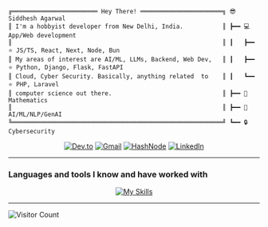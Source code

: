 ```plaintext
╔════════════════════════ Hey There! ═══════════════════════╗ 😎 Siddhesh Agarwal
║ I'm a hobbyist developer from New Delhi, India.           ║ ┣━━ 💻 App/Web development
║                                                           ║ ┃   ┣━━ ⭐ JS/TS, React, Next, Node, Bun
║ My areas of interest are AI/ML, LLMs, Backend, Web Dev,   ║ ┃   ┣━━ ⭐ Python, Django, Flask, FastAPI
║ Cloud, Cyber Security. Basically, anything related  to    ║ ┃   ┗━━ ⭐ PHP, Laravel
║ computer science out there.                               ║ ┣━━ 🔢 Mathematics
║                                                           ║ ┣━━ 🤖 AI/ML/NLP/GenAI
╚═══════════════════════════════════════════════════════════╝ ┗━━ 🔒 Cybersecurity
```

<div align="center">
  <a href="https://dev.to/siddhesh_agarwal" target="_blank"><img alt="Dev.to" src="https://img.shields.io/badge/dev.to-0A0A0A?style=for-the-badge&logo=devdotto&logoColor=white"></a>
  <a href="mailto:siddhesh.agarwal@gmail.com" target="_blank"><img alt="Gmail" src="https://img.shields.io/badge/Gmail-D14836?style=for-the-badge&logo=gmail&logoColor=white"></a>
  <a href="https://siddhesh2003.hashnode.dev/" target="_blank"><img alt="HashNode" src="https://img.shields.io/badge/Hashnode-2962FF?style=for-the-badge&logo=hashnode&logoColor=white"></a>
  <a href="https://www.linkedin.com/in/siddhesh-agarwal/" target="_blank"><img alt="LinkedIn" src="https://img.shields.io/badge/LinkedIn-0077B5?style=for-the-badge&logo=linkedin&logoColor=white"></a>
</div>

____

### Languages and tools I know and have worked with
<p align="center">
  <a href="https://siddhesh-tech.vercel.app/">
    <img alt="My Skills" src="https://skillicons.dev/icons?i=python,anaconda,django,flask,fastapi,tensorflow,pytorch,sklearn,opencv,html,css,htmx,sass,bootstrap,tailwind,jquery,js,ts,vite,react,redux,materialui,nextjs,express,nodejs,bun,deno,php,laravel,go,c,cpp,cmake,java,spring,matlab,mysql,postgres,sqlite,mongodb,redis,aws,azure,cloudflare,vercel,nginx,firebase,supabase,git,github,githubactions,gitlab,docker,bash,powershell,neovim,latex,md,postman,linux">
  </a>
</p>

___

<img alt="Visitor Count" src="https://profile-counter.glitch.me/Siddhesh-Agarwal/count.svg">
